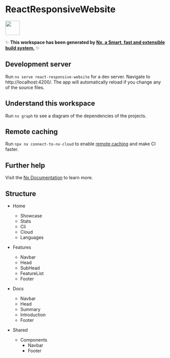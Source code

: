 # ReactResponsiveWebsite

<a alt="Nx logo" href="https://nx.dev" target="_blank" rel="noreferrer"><img src="https://raw.githubusercontent.com/nrwl/nx/master/images/nx-logo.png" width="45"></a>

✨ **This workspace has been generated by [Nx, a Smart, fast and extensible build system.](https://nx.dev)** ✨

## Development server

Run `nx serve react-responsive-website` for a dev server. Navigate to http://localhost:4200/. The app will automatically reload if you change any of the source files.

## Understand this workspace

Run `nx graph` to see a diagram of the dependencies of the projects.

## Remote caching

Run `npx nx connect-to-nx-cloud` to enable [remote caching](https://nx.app) and make CI faster.

## Further help

Visit the [Nx Documentation](https://nx.dev) to learn more.

## Structure

- Home
    - Showcase
    - Stats
    - Cli
    - Cloud
    - Languages

- Features
    - Navbar
    - Head
    - SubHead
    - FeatureList
    - Footer

- Docs
    - Navbar
    - Head
    - Summary
    - Introduction
    - Footer

- Shared
    - Components
        - Navbar
        - Footer